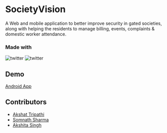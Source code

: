 
# SocietyVision

A Web and mobile application to better improve security in gated societies, along with helping the residents to manage billing, events, complaints & domestic worker attendance. 



### Made with

![twitter](https://img.shields.io/badge/Django-092E20?style=for-the-badge&logo=django&logoColor=green)  ![twitter](https://img.shields.io/badge/Flutter-02569B?style=for-the-badge&logo=flutter&logoColor=white)

## Demo

[Android App](https://drive.google.com/file/d/1W0erK6V_GM-wP0ZHlWFzhJ9ZpbpcbLsd/view?usp=sharing)

[]()

## Contributors

* [Akshat Tripathi](https://github.com/Akshatji800)
* [Somnath Sharma](https://github.com/s0mnaths)
* [Akshita Singh](https://github.com/aksHITa47)
